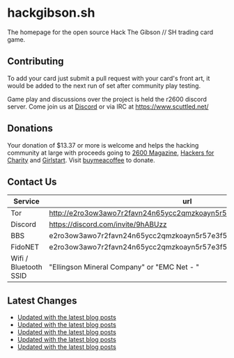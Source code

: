 # hackgibson.sh
The homepage for the open source Hack The Gibson // SH trading card game.


## Contributing

To add your card just submit a pull request with your card's front art, it would be added to the next run of set after community play testing.

Game play and discussions over the project is held the r2600 discord server. Come join us at [Discord](https://discord.com/invite/9hABUzz) or via IRC at https://www.scuttled.net/


## Donations

Your donation of $13.37 or more is welcome and helps the hacking community at large with proceeds going to [2600 Magazine](https://2600.com/), [Hackers for Charity](https://hackersforcharity.org) and [Girlstart](https://girlstart.org).  Visit [buymeacoffee](https://www.buymeacoffee.com/hackgibson.sh) to donate.


## Contact Us

Service | url
-|-
Tor | http://e2ro3ow3awo7r2favn24n65ycc2qmzkoayn5r57e3f56nvjwdcgg32ad.onion
Discord | https://discord.com/invite/9hABUzz
BBS | e2ro3ow3awo7r2favn24n65ycc2qmzkoayn5r57e3f56nvjwdcgg32ad.onion:23
FidoNET | e2ro3ow3awo7r2favn24n65ycc2qmzkoayn5r57e3f56nvjwdcgg32ad.onion:24554
Wifi / Bluetooth SSID | "Ellingson Mineral Company" or "EMC Net - <fidonet address>"

## Latest Changes
<!-- BLOG-POST-LIST:START -->
- [Updated with the latest blog posts](https://github.com/DFW2600/hackgibson.sh/commit/f7445019fa7da08810b4c4212a98bc15d4a3a4fd)
- [Updated with the latest blog posts](https://github.com/DFW2600/hackgibson.sh/commit/7f94452f1d65fee8edecd87d74cf5817fb458550)
- [Updated with the latest blog posts](https://github.com/DFW2600/hackgibson.sh/commit/f6d9b5dd8a252b947543f9e3ee4fa15fee37e09c)
- [Updated with the latest blog posts](https://github.com/DFW2600/hackgibson.sh/commit/7be7fa8360a9a76f71e03066bb1f2f111edc0f53)
- [Updated with the latest blog posts](https://github.com/DFW2600/hackgibson.sh/commit/12d8880b9c61b1d180a910dddedbadd7c99bf642)
<!-- BLOG-POST-LIST:END -->
